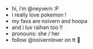 - hi, i’m @neyvern :P
- i really love pokemon !
- my favs are noivern and hoopa
- and i luv raihan too !!
- pronouns: she / her
- follow @noivernlover on tt 💯
